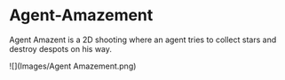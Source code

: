 # Agent-Amazement
Agent Amazent is a 2D shooting where an agent tries to collect stars and destroy despots on his way.

![](Images/Agent Amazement.png)
